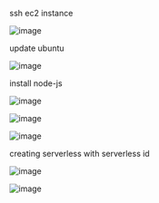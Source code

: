
ssh ec2 instance

![image](https://github.com/imtiaz04/serverless_project/assets/85178565/aea61c36-0d58-4c30-a8c4-1702fc0ec4d5)

update ubuntu

![image](https://github.com/imtiaz04/serverless_project/assets/85178565/101650bc-65f2-40e9-87f7-5663020ea05d)

install node-js

![image](https://github.com/imtiaz04/serverless_project/assets/85178565/7c7e90c2-41e2-456e-ad61-45cdcbb7f994)


![image](https://github.com/imtiaz04/serverless_project/assets/85178565/50fe8f52-f968-4119-b638-ca3479e9e740)



![image](https://github.com/imtiaz04/serverless_project/assets/85178565/1b2add34-d6c0-4abb-bf8a-c2b596366a46)


creating serverless with serverless id

![image](https://github.com/imtiaz04/serverless_project/assets/85178565/99eefbdf-2021-4801-87f3-18b063c416c6)



![image](https://github.com/imtiaz04/serverless_project/assets/85178565/a22a3a8d-d84b-4f60-bd97-78886b9ca7c2)




